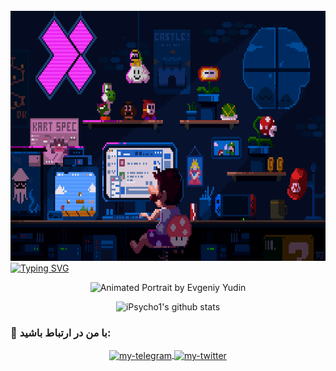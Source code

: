 <div align="center">
  <img height="400" src="https://github.com/iPsycho1/iPsycho1/blob/main/225813708-98b745f2-7d22-48cf-9150-083f1b00d6c9.gif"  />
</div>
<a 

 
  <a href="https://git.io/typing-svg"><img src="https://readme-typing-svg.demolab.com?font=Bitcount+Grid+Double&size=30&pause=1000&color=5DFF58&center=true&vCenter=true&random=true&width=500&height=60&lines=+%D9%87%D8%B3%D8%AA%D9%85+iPsycho+%D8%B3%D9%84%D8%A7%D9%85+%D9%85%D9%86+%F0%9F%A4%9D;%D8%A8%D9%87+%D8%B5%D9%81%D8%AD%D9%87+%DA%AF%DB%8C%D8%AA+%D9%87%D8%A7%D8%A8+%D9%85%D9%86+%D8%AE%D9%88%D8%B4+%D8%A2%D9%85%D8%AF%DB%8C%D8%AF" alt="Typing SVG" /> </a>
  
<p align="center">
  <img src="https://mir-s3-cdn-cf.behance.net/project_modules/max_1200/e8573a161921919.63ce8c3574251.gif" alt="Animated Portrait by Evgeniy Yudin" width="500"/>
</p>

<p align="center">
  <img src="https://github-readme-stats.vercel.app/api?username=iPsycho1&show_icons=true&theme=tokyonight&hide_border=true&count_private=true" alt="iPsycho1's github stats" />
  <br/>

### 🤝 با من در ارتباط باشید:
<p align="center">
  <a href="https://t.me/YOUR-TELEGRAM-ID" target="_blank">
    <img align="center" src="https://img.shields.io/badge/Telegram-2CA5E0?style=for-the-badge&logo=telegram&logoColor=white" alt="my-telegram"/>
  </a>
  <a href="https://twitter.com/YOUR-TWITTER-USERNAME" target="_blank">
    <img align="center" src="https://img.shields.io/badge/Twitter-1DA1F2?style=for-the-badge&logo=twitter&logoColor=white" alt="my-twitter"/>
  </a>
</p>

